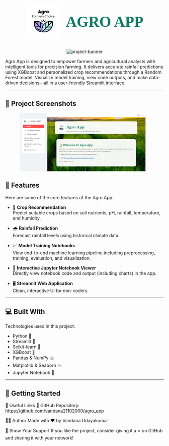 <h1 align="center" id="title" style="display: flex; justify-content: center; align-items: center; gap: 16px; font-family: Georgia, serif; color: #117A65; font-size: 48px; font-weight: 900;">
  <img src="agro_logo_img.jpg" alt="Agro App Logo" style="height: 110px; vertical-align: middle; border-radius: 12px;">
  AGRO APP
</h1>


<p align="center">
  <img src="https://socialify.git.ci/vandana21102000/agro_app/image?description=1&font=Jost&language=1&name=1&owner=1&pattern=Floating%20Cogs&stargazers=1&theme=Light" alt="project-banner">
</p>



<p id="description">
Agro App is designed to empower farmers and agricultural analysts with intelligent tools for precision farming. It delivers accurate rainfall predictions using XGBoost and personalized crop recommendations through a Random Forest model. Visualize model training, view code outputs, and make data-driven decisions—all in a user-friendly Streamlit interface.
</p>

---

## 📸 Project Screenshots


<p align="center">
  <img src="screenshot.png" alt="Screenshot 1" width="400"/>
  &nbsp;&nbsp;
</p>


## 🧠 Features

Here are some of the core features of the Agro App:

- 🌾 **Crop Recommendation**  
  Predict suitable crops based on soil nutrients, pH, rainfall, temperature, and humidity.

- 🌧️ **Rainfall Prediction**  
  Forecast rainfall levels using historical climate data.

- 📈 **Model Training Notebooks**  
  View end-to-end machine learning pipeline including preprocessing, training, evaluation, and visualization.

- 🧪 **Interactive Jupyter Notebook Viewer**  
  Directly view notebook code and output (including charts) in the app.

- 🖥️ **Streamlit Web Application**  
  Clean, interactive UI for non-coders.

---

## 💻 Built With

Technologies used in this project:

- Python 🐍
- Streamlit 🎈
- Scikit-learn 🤖
- XGBoost 🌿
- Pandas & NumPy 📊
- Matplotlib & Seaborn 📉
- Jupyter Notebook 📓

---

## 🚀 Getting Started

🔗 Useful Links
📂 GitHub Repository: https://github.com/vandana21102000/agro_app

👩‍💻 Author
Made with ❤️ by Vandana Udayakumar


🌟 Show Your Support
If you like the project, consider giving it a ⭐ on GitHub and sharing it with your network!
